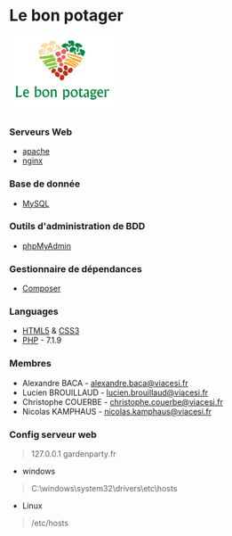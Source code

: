 # Le bon potager
![Site web 'Garden Party'](FrameworkPHP/public/asset/img/logo_trans.png "Site web 'Garden Party'")

### Serveurs Web
* [apache](https://httpd.apache.org/ "Official website")
* [nginx](https://nginx.com/ "Official website")

### Base de donnée
* [MySQL](https://mysql.com/ "Official website")

### Outils d'administration de BDD
* [phpMyAdmin](https://phpmyadmin.net/ "Official website")

### Gestionnaire de dépendances
* [Composer](https://getcomposer.org/ "Official website")

### Languages
* [HTML5](https://www.w3.org/TR/html5/ "Official website") & [CSS3](https://www.w3.org/Style/CSS/ "Official website")
* [PHP](https://php.net/ "Official website") - 7.1.9

### Membres
* Alexandre BACA - <alexandre.baca@viacesi.fr>
* Lucien BROUILLAUD - <lucien.brouillaud@viacesi.fr>
* Christophe COUERBE - <christophe.couerbe@viacesi.fr>
* Nicolas KAMPHAUS - <nicolas.kamphaus@viacesi.fr>

### Config serveur web
> 127.0.0.1 gardenparty.fr

* windows
> C:\windows\system32\drivers\etc\hosts

* Linux
> /etc/hosts
